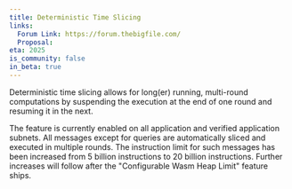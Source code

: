 ```yaml
---
title: Deterministic Time Slicing
links:
  Forum Link: https://forum.thebigfile.com/
  Proposal:
eta: 2025
is_community: false
in_beta: true
---
```


Deterministic time slicing allows for long(er) running, multi-round computations by suspending the execution at the end of one round and resuming it in the next.

The feature is currently enabled on all application and verified application subnets.
All messages except for queries are automatically sliced and executed in multiple rounds.
The instruction limit for such messages has been increased from 5 billion instructions to 20 billion instructions.
Further increases will follow after the "Configurable Wasm Heap Limit" feature ships.

